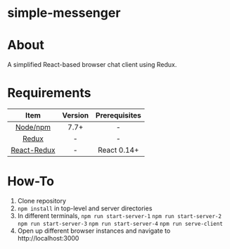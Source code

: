 # simple-messenger

# About
A simplified React-based browser chat client using Redux.

# Requirements

|              Item                                                | Version  | Prerequisites |
|:----------------------------------------------------------------:|:--------:|:-------------:|
|  <a href = "https://nodejs.org/en/download/">Node/npm</a>         |   7.7+   |        -      |
|  <a href = "https://github.com/reduxjs/redux">Redux</a>           |    -     |        -      |
| <a href = "https://github.com/reduxjs/react-redux">React-Redux</a>|    -     |  React 0.14+  |


# How-To

1. Clone repository
2. ```npm install``` in top-level and server directories
3. In different terminals, ```npm run start-server-1``` ```npm run start-server-2``` ```npm run start-server-3``` ```npm run start-server-4``` ```npm run serve-client```
4. Open up different browser instances and navigate to http://localhost:3000
